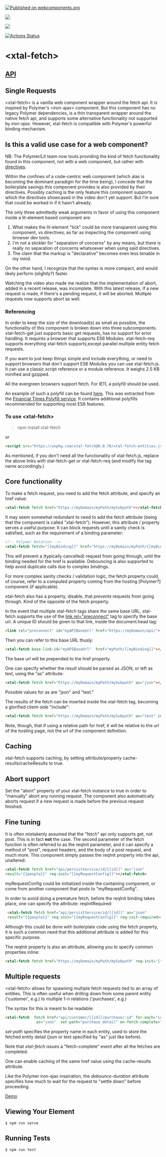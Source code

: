 [![Published on webcomponents.org](https://img.shields.io/badge/webcomponents.org-published-blue.svg)](https://www.webcomponents.org/element/xtal-fetch)

<a href="https://nodei.co/npm/xtal-fetch/"><img src="https://nodei.co/npm/xtal-fetch.png"></a>

<img src="https://badgen.net/bundlephobia/minzip/trans-render">

[![Actions Status](https://github.com/bahrus/xtal-fetch/workflows/CI/badge.svg)](https://github.com/bahrus/xtal-fetch/actions?query=workflow%3ACI)

# \<xtal-fetch\>

## [API](https://bahrus.github.io/api-viewer/index.html?npmPackage=xtal-fetch&jsPath=xtal-fetch-entities.js&jsonPath=custom-elements.json)

## Single Requests

\<xtal-fetch\> is a vanilla web component wrapper around the fetch api.  It is inspired by Polymer's \<iron-ajax\> component.  But this component has no legacy Polymer dependencies, is a thin transparent wrapper around the native fetch api, and supports some alternative functionality not supported by *iron-ajax*.  However, xtal-fetch is compatible with Polymer's powerful binding mechanism.

## Is this a valid use case for a web component?

NB:  The Polymer/Lit team now touts providing the kind of fetch functionality found in this component, not with a web component, but rather with [directives](https://youtu.be/ypPRdtjGooc?t=890).  

Within the confines of a code-centric web component (which alas is becoming the dominant paradigm for the time being), I concede that the boilerplate savings this component provides is also provided by their directives.  Possibly caching is the only feature this component supports which the directives showcased in the video don't yet support.  But I'm sure that could be worked in if it hasn't already.

The only three admittedly weak arguments in favor of using this component inside a lit-element based component are:

1.  What makes the lit-element "tick" could be more transparent using this component, vs directives, as far as inspecting the component using browser dev tools.
2.  I'm not a stickler for "separation of concerns" by any means, but there is really no separation of concerns whatsoever when using said directives.  
3.  The claim that the markup is "declarative" becomes even less tenable in my mind.

On the other hand, I recognize that the syntax is more compact, and would likely perform (slightly?) faster.

Watching the video also made me realize that the implementation of abort, added in a recent release, was incomplete.  With this latest release, if a new request is made, if there's a pending request, it will be aborted.  Multiple requests now supports abort as well.

### Referencing

In order to keep the size of the download(s) as small as possible, the functionality of this component is broken down into three subcomponents.  xtal-fetch-get just supports basic get requests, has no support for error handling.  It requires a browser that supports ES6 Modules.  xtal-fetch-req supports everything xtal-fetch supports,except parallel multiple entity fetch requests.  

If you want to just keep things simple and include everything, or need to support browsers that don't support ES6 Modules you can use xtal-fetch.js.  It can use a classic script reference or a module reference.  It weighs 2.5 KB minified and gzipped.  

All the evergreen browsers support fetch.  For IE11, a polyfill should be used.

An example of such a polyfill can be found [here](https://github.com/bahrus/xtal-fetch/blob/master/IE11-polyfill.js).  This was extracted from the [Financial Times Polyfill service](https://github.com/Financial-Times/polyfill-service).  It contains additional polyfills recommended for supporting most ES6 features.

### To use  \<xtal-fetch\>

>npm install xtal-fetch

or

```html
<script src="https://unpkg.com/xtal-fetch@0.0.76/xtal-fetch-entities.js?module"></script>
```


As mentioned, if you don't need all the functionality of xtal-fetch.js, replace the above links with xtal-fetch-get or xtal-fetch-req (and modify the tag name accordingly.)

## Core functionality

To make a fetch request, you need to add the fetch attribute, and specify an href value:

```html
<xtal-fetch fetch href="https://myDomain/myPath/mySubpath"></xtal-fetch>
```

It may seem somewhat redundant to need to add the fetch attribute (being that the component is called "xtal-fetch").  However, this attribute / property serves a useful purpose:  It can block requests until a sanity check is satisfied, such as the requirement of a binding parameter:

```html
<!-- Polymer Notation -->
<xtal-fetch fetch="[[myBinding]]" href="https://myDomain/myPath/[[myBinding]]"></xtal-fetch>
```

This will prevent a (typically cancelled) request from going through, until the binding needed for the href is available. Debouncing is also supported to help avoid duplicate calls due to complex bindings.

For more complex sanity checks / validation logic, the fetch property could, of course, refer to a computed property coming from the hosting [Polymer?] component (if applicable).

xtal-fetch also has a property, disable, that *prevents* requests from going through.  Kind of the opposite of the fetch property.

In the event that multiple xtal-fetch tags share the same base URL, xtal-fetch supports the use of the [link rel="preconnect"](https://w3c.github.io/resource-hints/#preconnect) tag to specify the base url.  A unique ID should be given to that link, inside the document.head tag:

```html
<link rel="preconnect" id="myAPIBaseUrl" href="https://myDomain/api/">
``` 

Then you can refer to this base URL thusly:

```html
<xtal-fetch base-link-id="myAPIBaseUrl"  href="myPath/[[myBinding]]"></xtal-fetch>
```

The base url will be prepended to the href property.

One can specify whether the result should be parsed as JSON, or left as text, using the "as" attribute:

```html
<xtal-fetch fetch href="https://myDomain/myPath/mySubpath" as="json"></xtal-fetch>
```

Possible values for as are "json" and "text."

The results of the fetch can be inserted inside the xtal-fetch tag, becoming a glorified client-side "include":

```html
<xtal-fetch fetch href="https://myDomain/myPath/mySubpath" as="text" insert-results></xtal-fetch>
```

Note, though, that if using a relative path for href, it will be relative to the url of the hosting page, not the url of the component definition.


## Caching

xtal-fetch supports caching, by setting attribute/property cache-results/cacheResults to true.

## Abort support

Set the "abort" property of your xtal-fetch instance to true in order to "manually" abort any running request.  The component also automatically aborts request if a new request is made before the previous request finished.

## Fine tuning

It is often mistakenly assumed that the "fetch" api only supports get, not post.  This is in fact **not** the case.  The second parameter of the fetch function is often referred to as the reqInit parameter, and it can specify a method of "post", request headers, and the body of a post request, and much more.  This component simply passes the reqInit property into the api, unaltered:

 ```html
 <xtal-fetch fetch href="api/persistService/id/[[id]]" as="json" 
 result="{{people}}" req-init="[[myRequestConfig]]"></xtal-fetch>
 ```
 
 myRequestConfig could be initialized inside the containing component, or come from another component that posts to "myRequestConfig".

 In order to avoid doing a premature fetch, before the reqInit binding takes place, one can specify the attribute:  reqInitRequired:

```html
 <xtal-fetch fetch href="api/persistService/id/[[id]]" as="json" 
 result="{{people}}" req-init="[[myRequestConfig]]" req-init-required></xatl-fetch>
 ``` 

 Although this could be done with boilerplate code using the fetch property, it is such a common need that this additional attribute is added for this specific purpose. 

The reqInit property is also an attribute, allowing you to specify common properties inline:

```html
<xtal-fetch fetch href="https://myDomain/myPath/mySubpath" req-init='{"credentials": "same-origin"}' as="json"></xtal-fetch>
```

## Multiple requests

\<xtal-fetch\> allows for spawning multiple fetch requests tied to an array of entities.  This is often useful when drilling down from some parent entity ('customer', e.g.) to multiple 1-n relations ('purchases', e.g.)

The syntax for this is meant to be readable:

```html
<xtal-fetch  fetch href="api/customer/[[id]]/purchase/:id" for-each="id" in-entities="[[purchases]]" 
              as="json"  set-path="purchase_detail" on-fetch-complete="refreshDetail"></xtal-fetch>
```

*set-path* specifies the property name in each entity, used to store the fetched entity detail (json or text specified by "as" just like before).

Note that *xtal-fetch* issues a "fetch-complete" event after all the fetches are completed.

One can enable caching  of the same href value using the cache-results attribute.  

Like the Polymer iron-ajax inspiration, the *debounce-duration* attribute specifies how much to wait for the request to "settle down" before proceeding.

[Demo](https://jsfiddle.net/bahrus/6Ls9yuxj/3/)

<!--
```
<custom-element-demo>
  <template>
      <div>
        <link rel=preconnect id=baseSampleJsonFolder href="https://cdn.jsdelivr.net/">
        <template id=personTemplate>
          <li><div>Name: |.name|</div><div>Email: |.email|</div></li>
        </template>
        <xtal-fetch disabled=2 base-link-id=baseSampleJsonFolder fetch href="npm/xtal-fetch/demo/generated.json" as=json></xtal-fetch>
        <p-d on=fetch-complete to=[-view-model] m=1></p-d>
        <p-d on=fetch-complete to=[-in-entities] m=1></p-d>
        <trans-render -view-model><script nomodule>({
          ul: ({ctx, target}) => ctx.repeat(personTemplate, ctx, ctx.viewModel.length, target, {
              li: ({idx}) => ({
                div: ({ctx, target}) => ctx.interpolate(target, 'textContent', ctx.viewModel[idx])
              })
          })         
        })</script></trans-render>         
        <div>
          <ul></ul>
        </div>
        
        <template id="fileTemplate">
          <li>Message |.message|</li>
        </template>
        <xtal-fetch disabled base-link-id="baseSampleJsonFolder" fetch href="npm/xtal-fetch/demo/detail_:_id.json" for-each="_id" -in-entities  as="json"   set-path="detail_contents"></xtal-fetch>
        <p-d on=fetch-complete to=[-view-model] m=1></p-d>
        <trans-render -view-model><script nomodule>({
          ul: ({ctx, target}) => ctx.repeat(fileTemplate, ctx, ctx.viewModel.length, target, {
              li: ({ctx, idx, target}) => ctx.interpolate(target, 'textContent', ctx.viewModel[idx].detail_contents)
          })          
        })</script></trans-render>
        <div>
          <ul></ul>
        </div>
        <script type="module" src="https://unpkg.com/p-et-alia@0.0.74/p-d.js?module"></script>
        <script type="module" src="https://unpkg.com/xtal-fetch@0.0.76/xtal-fetch-entities.js?module"></script>
        <script type="module" src="https://unpkg.com/trans-render@0.0.143/trans-render.js?module"></script>
      </div>
</template>
</custom-element-demo>
```
-->


## Viewing Your Element

```
$ npm run serve
```

## Running Tests

```
$ npm run test
```
